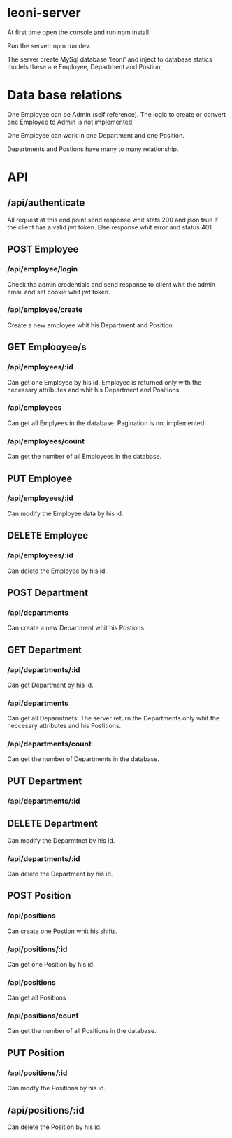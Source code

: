 # leoni-server

At first time open the console and run npm install.

Run the server: npm run dev.

The server create MySql database 'leoni' and inject to database statics models these are Employee, Department and Postion;

# Data base relations

One Employee can be Admin (self reference). The logic to create or convert one Employee to Admin is not implemented.

One Employee can work in one Department and one Position.

Departments and Postions have many to many relationship.

# API

## /api/authenticate

All request at this end point send response whit stats 200 and json true if the client has a valid jwt token. Else response whit error and status 401.




## POST Employee

### /api/employee/login

 Check the admin credentials and send response to client whit the admin email and set cookie whit jwt token.

### /api/employee/create

 Create a new employee whit his Department and Position.

## GET Emplooyee/s

### /api/employees/:id
 
 Can get one Employee by his id. Employee is returned only with the necessary attributes and whit his Department and Positions.
 
### /api/employees

 Can get all Emplyees in the database. Pagination is not implemented!
 
### /api/employees/count

 Can get the number of all Employees in the database.
 
## PUT Employee

### /api/employees/:id 

 Can modify the Employee data by his id.
 
## DELETE Employee

### /api/employees/:id 

Can delete the Employee by his id.




## POST Department 

### /api/departments 

Can create a new Department whit his Postions.

## GET Department

### /api/departments/:id 

Can get Department by his id.  

### /api/departments 

Can get all Deparmtnets. The server return the Departments only whit the neccesary attributes and his Postitions.

### /api/departments/count 

Can get the number of Departments in the database.

## PUT Department

### /api/departments/:id 

## DELETE Department

Can modify the Deparmtnet by his id.

### /api/departments/:id 

Can delete the Department by his id.




## POST Position

### /api/positions 

Can create one Postion whit his shifts.

### /api/positions/:id 

Can get one Position by his id.

### /api/positions 

Can get all Positions 

### /api/positions/count

Can get the number of all Positions in the database.

## PUT Position 

### /api/positions/:id 

Can modfy the Positions by his id.

## /api/positions/:id 

Can delete the Position by his id.


